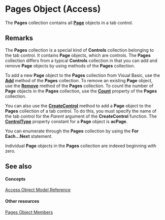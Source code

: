 
# Pages Object (Access)

The  **Pages** collection contains all **[Page](6351b0ea-bd07-5ee6-ea20-0d410e09d939.md)** objects in a tab control.


## Remarks

The  **Pages** collection is a special kind of **Controls** collection belonging to the tab control. It contains **Page** objects, which are controls. The **Pages** collection differs from a typical **Controls** collection in that you can add and remove **Page** objects by using methods of the **Pages** collection.

To add a new  **Page** object to the **Pages** collection from Visual Basic, use the **[Add](f7235fb2-d775-85ea-7c50-62fa3f663d32.md)** method of the **Pages** collection. To remove an existing **Page** object, use the **[Remove](24dff544-d544-2be5-6506-66d3f1ab3a0f.md)** method of the **Pages** collection. To count the number of **Page** objects in the **Pages** collection, use the **[Count](6bf4c0b5-5ee5-a02e-ada8-4d9771287a82.md)** property of the **Pages** collection.

You can also use the  **[CreateControl](f5b1689c-62c4-163d-c659-607cee7572f6.md)** method to add a **Page** object to the **Pages** collection of a tab control. To do this, you must specify the name of the tab control for the _Parent_ argument of the **CreateControl** function. The **[ControlType](dec0d7dd-f0e1-a8d7-f026-9ff128481d2a.md)** property constant for a **Page** object is **acPage**.

You can enumerate through the  **Pages** collection by using the **For Each...Next** statement.

Individual  **Page** objects in the **Pages** collection are indexed beginning with zero.


## See also


#### Concepts


[Access Object Model Reference](2de134a4-6c5c-d2a3-8377-f4dd973ba650.md)
#### Other resources


[Pages Object Members](63c876fe-41cf-ecfc-587d-236da900a15a.md)
